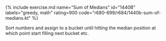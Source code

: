 {% include exercise.md name="Sum of Medians" id="1440B" labels="greedy, math" rating=900 code="r680-699/r684/1440b-sum-of-medians.kt" %}

Sort numbers and assign to a bucket until hitting the median position at which point start filling next bucket etc.
